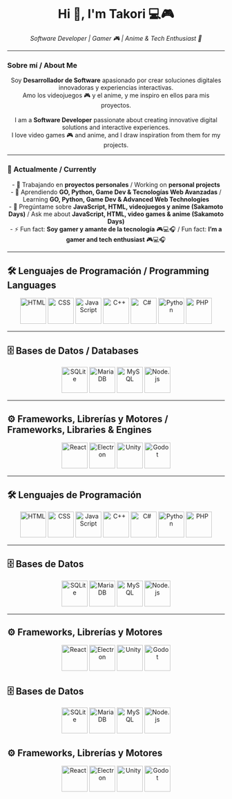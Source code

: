 <h1 align="center">Hi 👋, I'm Takori 💻🎮</h1>

<p align="center"><em>Software Developer | Gamer 🎮 | Anime & Tech Enthusiast 🚀</em></p>

---

### Sobre mí / About Me
<p align="center">
Soy <strong>Desarrollador de Software</strong> apasionado por crear soluciones digitales innovadoras y experiencias interactivas.<br>
Amo los videojuegos 🎮 y el anime, y me inspiro en ellos para mis proyectos.<br><br>
I am a <strong>Software Developer</strong> passionate about creating innovative digital solutions and interactive experiences.<br>
I love video games 🎮 and anime, and I draw inspiration from them for my projects.
</p>

---

### 🚀 Actualmente / Currently
<p align="center">
- 🔭 Trabajando en <strong>proyectos personales</strong> / Working on <strong>personal projects</strong><br>
- 🌱 Aprendiendo <strong>GO, Python, Game Dev & Tecnologías Web Avanzadas</strong> / Learning <strong>GO, Python, Game Dev & Advanced Web Technologies</strong><br>
- 💬 Pregúntame sobre <strong>JavaScript, HTML, videojuegos y anime (Sakamoto Days)</strong> / Ask me about <strong>JavaScript, HTML, video games & anime (Sakamoto Days)</strong><br>
- ⚡ Fun fact: <strong>Soy gamer y amante de la tecnología</strong> 🎮💻🎧 / Fun fact: <strong>I’m a gamer and tech enthusiast</strong> 🎮💻🎧
</p>

---

## 🛠️ Lenguajes de Programación / Programming Languages
<p align="center">
  <img src="https://cdn.jsdelivr.net/gh/devicons/devicon/icons/html5/html5-original.svg" width="60" height="60" title="HTML" />
  <img src="https://cdn.jsdelivr.net/gh/devicons/devicon/icons/css3/css3-original.svg" width="60" height="60" title="CSS" />
  <img src="https://cdn.jsdelivr.net/gh/devicons/devicon/icons/javascript/javascript-original.svg" width="60" height="60" title="JavaScript" />
  <img src="https://cdn.jsdelivr.net/gh/devicons/devicon/icons/cplusplus/cplusplus-original.svg" width="60" height="60" title="C++" />
  <img src="https://cdn.jsdelivr.net/gh/devicons/devicon/icons/csharp/csharp-original.svg" width="60" height="60" title="C#" />
  <img src="https://cdn.jsdelivr.net/gh/devicons/devicon/icons/python/python-original.svg" width="60" height="60" title="Python" />
  <img src="https://cdn.jsdelivr.net/gh/devicons/devicon/icons/php/php-original.svg" width="60" height="60" title="PHP" />
</p>

---

## 🗄️ Bases de Datos / Databases
<p align="center">
  <img src="https://cdn.jsdelivr.net/gh/devicons/devicon/icons/sqlite/sqlite-original.svg" width="60" height="60" title="SQLite" />
  <img src="https://cdn.jsdelivr.net/gh/devicons/devicon/icons/mariadb/mariadb-original.svg" width="60" height="60" title="MariaDB" />
  <img src="https://cdn.jsdelivr.net/gh/devicons/devicon/icons/mysql/mysql-original.svg" width="60" height="60" title="MySQL" />
  <img src="https://cdn.jsdelivr.net/gh/devicons/devicon/icons/nodejs/nodejs-original.svg" width="60" height="60" title="Node.js" />
</p>

---

## ⚙️ Frameworks, Librerías y Motores / Frameworks, Libraries & Engines
<p align="center">
  <img src="https://cdn.jsdelivr.net/gh/devicons/devicon/icons/react/react-original.svg" width="60" height="60" title="React" />
  <img src="https://cdn.jsdelivr.net/gh/devicons/devicon/icons/electron/electron-original.svg" width="60" height="60" title="Electron" />
  <img src="https://cdn.jsdelivr.net/gh/devicons/devicon/icons/unity/unity-original.svg" width="60" height="60" title="Unity" />
  <img src="https://cdn.jsdelivr.net/gh/devicons/devicon/icons/godot/godot-original.svg" width="60" height="60" title="Godot" />
</p>

---

## 🛠️ Lenguajes de Programación
<p align="center">
  <img src="https://cdn.jsdelivr.net/gh/devicons/devicon/icons/html5/html5-original.svg" width="60" height="60" alt="HTML"/>
  <img src="https://cdn.jsdelivr.net/gh/devicons/devicon/icons/css3/css3-original.svg" width="60" height="60" alt="CSS"/>
  <img src="https://cdn.jsdelivr.net/gh/devicons/devicon/icons/javascript/javascript-original.svg" width="60" height="60" alt="JavaScript"/>
  <img src="https://cdn.jsdelivr.net/gh/devicons/devicon/icons/cplusplus/cplusplus-original.svg" width="60" height="60" alt="C++"/>
  <img src="https://cdn.jsdelivr.net/gh/devicons/devicon/icons/csharp/csharp-original.svg" width="60" height="60" alt="C#"/>
  <img src="https://cdn.jsdelivr.net/gh/devicons/devicon/icons/python/python-original.svg" width="60" height="60" alt="Python"/>
  <img src="https://cdn.jsdelivr.net/gh/devicons/devicon/icons/php/php-original.svg" width="60" height="60" alt="PHP"/>
</p>

---

## 🗄️ Bases de Datos
<p align="center">
  <img src="https://cdn.jsdelivr.net/gh/devicons/devicon/icons/sqlite/sqlite-original.svg" width="60" height="60" alt="SQLite"/>
  <img src="https://cdn.jsdelivr.net/gh/devicons/devicon/icons/mariadb/mariadb-original.svg" width="60" height="60" alt="MariaDB"/>
  <img src="https://cdn.jsdelivr.net/gh/devicons/devicon/icons/mysql/mysql-original.svg" width="60" height="60" alt="MySQL"/>
  <img src="https://cdn.jsdelivr.net/gh/devicons/devicon/icons/nodejs/nodejs-original.svg" width="60" height="60" alt="Node.js"/>
</p>

---

## ⚙️ Frameworks, Librerías y Motores
<p align="center">
  <img src="https://cdn.jsdelivr.net/gh/devicons/devicon/icons/react/react-original.svg" width="60" height="60" alt="React"/>
  <img src="https://cdn.jsdelivr.net/gh/devicons/devicon/icons/electron/electron-original.svg" width="60" height="60" alt="Electron"/>
  <img src="https://cdn.jsdelivr.net/gh/devicons/devicon/icons/unity/unity-original.svg" width="60" height="60" alt="Unity"/>
  <img src="https://cdn.jsdelivr.net/gh/devicons/devicon/icons/godot/godot-original.svg" width="60" height="60" alt="Godot"/>
</p>




## 🗄️ Bases de Datos
<p align="center">
  <img src="https://cdn.jsdelivr.net/gh/devicons/devicon/icons/sqlite/sqlite-original.svg" width="60" height="60" alt="SQLite"/>
  <img src="https://cdn.jsdelivr.net/gh/devicons/devicon/icons/mariadb/mariadb-original.svg" width="60" height="60" alt="MariaDB"/>
  <img src="https://cdn.jsdelivr.net/gh/devicons/devicon/icons/mysql/mysql-original.svg" width="60" height="60" alt="MySQL"/>
  <img src="https://cdn.jsdelivr.net/gh/devicons/devicon/icons/nodejs/nodejs-original.svg" width="60" height="60" alt="Node.js"/>
</p>



## ⚙️ Frameworks, Librerías y Motores
<p align="center">
  <img src="https://cdn.jsdelivr.net/gh/devicons/devicon/icons/react/react-original.svg" width="60" height="60" alt="React"/>
  <img src="https://cdn.jsdelivr.net/gh/devicons/devicon/icons/electron/electron-original.svg" width="60" height="60" alt="Electron"/>
  <img src="https://cdn.jsdelivr.net/gh/devicons/devicon/icons/unity/unity-original.svg" width="60" height="60" alt="Unity"/>
  <img src="https://cdn.jsdelivr.net/gh/devicons/devicon/icons/godot/godot-original.svg" width="60" height="60" alt="Godot"/>
</p>
